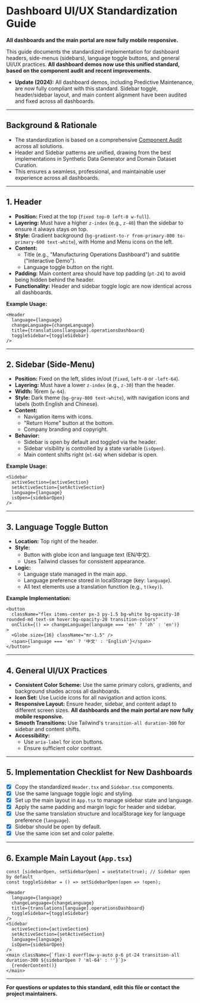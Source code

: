 # Dashboard UI/UX Standardization Guide

**All dashboards and the main portal are now fully mobile responsive.**

This guide documents the standardized implementation for dashboard headers, side-menus (sidebars), language toggle buttons, and general UI/UX practices. **All dashboard demos now use this unified standard, based on the component audit and recent improvements.**

- **Update (2024):** All dashboard demos, including Predictive Maintenance, are now fully compliant with this standard. Sidebar toggle, header/sidebar layout, and main content alignment have been audited and fixed across all dashboards.

---

## Background & Rationale
- The standardization is based on a comprehensive [Component Audit](../improvements/component-audit.md) across all solutions.
- Header and Sidebar patterns are unified, drawing from the best implementations in Synthetic Data Generator and Domain Dataset Curation.
- This ensures a seamless, professional, and maintainable user experience across all dashboards.

---

## 1. Header
- **Position:** Fixed at the top (`fixed top-0 left-0 w-full`).
- **Layering:** Must have a higher `z-index` (e.g., `z-40`) than the sidebar to ensure it always stays on top.
- **Style:** Gradient background (`bg-gradient-to-r from-primary-800 to-primary-600 text-white`), with Home and Menu icons on the left.
- **Content:**
  - Title (e.g., "Manufacturing Operations Dashboard") and subtitle ("Interactive Demo").
  - Language toggle button on the right.
- **Padding:** Main content area should have top padding (`pt-24`) to avoid being hidden behind the header.
- **Functionality:** Header and sidebar toggle logic are now identical across all dashboards.

**Example Usage:**
```tsx
<Header 
  language={language} 
  changeLanguage={changeLanguage} 
  title={translations[language].operationsDashboard} 
  toggleSidebar={toggleSidebar}
/>
```

---

## 2. Sidebar (Side-Menu)
- **Position:** Fixed on the left, slides in/out (`fixed`, `left-0` or `-left-64`).
- **Layering:** Must have a lower `z-index` (e.g., `z-30`) than the header.
- **Width:** 16rem (`w-64`).
- **Style:** Dark theme (`bg-gray-800 text-white`), with navigation icons and labels (both English and Chinese).
- **Content:**
  - Navigation items with icons.
  - "Return Home" button at the bottom.
  - Company branding and copyright.
- **Behavior:**
  - Sidebar is open by default and toggled via the header.
  - Sidebar visibility is controlled by a state variable (`isOpen`).
  - Main content shifts right (`ml-64`) when sidebar is open.

**Example Usage:**
```tsx
<Sidebar 
  activeSection={activeSection}
  setActiveSection={setActiveSection}
  language={language}
  isOpen={sidebarOpen}
/>
```

---

## 3. Language Toggle Button
- **Location:** Top right of the header.
- **Style:**
  - Button with globe icon and language text (EN/中文).
  - Uses Tailwind classes for consistent appearance.
- **Logic:**
  - Language state managed in the main app.
  - Language preference stored in localStorage (key: `language`).
  - All text elements use a translation function (e.g., `t(key)`).

**Example Implementation:**
```tsx
<button 
  className="flex items-center px-3 py-1.5 bg-white bg-opacity-10 rounded-md text-sm hover:bg-opacity-20 transition-colors"
  onClick={() => changeLanguage(language === 'en' ? 'zh' : 'en')}
>
  <Globe size={16} className="mr-1.5" />
  <span>{language === 'en' ? '中文' : 'English'}</span>
</button>
```

---

## 4. General UI/UX Practices
- **Consistent Color Scheme:** Use the same primary colors, gradients, and background shades across all dashboards.
- **Icon Set:** Use Lucide icons for all navigation and action icons.
- **Responsive Layout:** Ensure header, sidebar, and content adapt to different screen sizes. **All dashboards and the main portal are now fully mobile responsive.**
- **Smooth Transitions:** Use Tailwind's `transition-all duration-300` for sidebar and content shifts.
- **Accessibility:**
  - Use `aria-label` for icon buttons.
  - Ensure sufficient color contrast.

---

## 5. Implementation Checklist for New Dashboards
- [x] Copy the standardized `Header.tsx` and `Sidebar.tsx` components.
- [x] Use the same language toggle logic and styling.
- [x] Set up the main layout in `App.tsx` to manage sidebar state and language.
- [x] Apply the same padding and margin logic for header and sidebar.
- [x] Use the same translation structure and localStorage key for language preference (`language`).
- [x] Sidebar should be open by default.
- [x] Use the same icon set and color palette.

---

## 6. Example Main Layout (`App.tsx`)
```tsx
const [sidebarOpen, setSidebarOpen] = useState(true); // Sidebar open by default
const toggleSidebar = () => setSidebarOpen(open => !open);

<Header 
  language={language} 
  changeLanguage={changeLanguage} 
  title={translations[language].operationsDashboard} 
  toggleSidebar={toggleSidebar}
/>
<Sidebar 
  activeSection={activeSection}
  setActiveSection={setActiveSection}
  language={language}
  isOpen={sidebarOpen}
/>
<main className={`flex-1 overflow-y-auto p-6 pt-24 transition-all duration-300 ${sidebarOpen ? 'ml-64' : ''}`}>
  {renderContent()}
</main>
```

---

**For questions or updates to this standard, edit this file or contact the project maintainers.** 